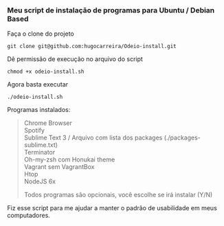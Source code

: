 ### Meu script de instalação de programas para Ubuntu / Debian Based

Faça o clone do projeto
```
git clone git@github.com:hugocarreira/Odeio-install.git
```

Dê permissão de execução no arquivo do script
```
chmod +x odeio-install.sh
```

Agora basta executar
```
./odeio-install.sh
```

Programas instalados:
> Chrome Browser  
> Spotify  
> Sublime Text 3 / Arquivo com lista dos packages (./packages-sublime.txt)  
> Terminator  
> Oh-my-zsh com Honukai theme  
> Vagrant sem VagrantBox  
> Htop  
> NodeJS 6x  
>  
> Todos programas são opcionais, você escolhe se irá instalar (Y/N)

Fiz esse script para me ajudar a manter o padrão de usabilidade em meus computadores.

